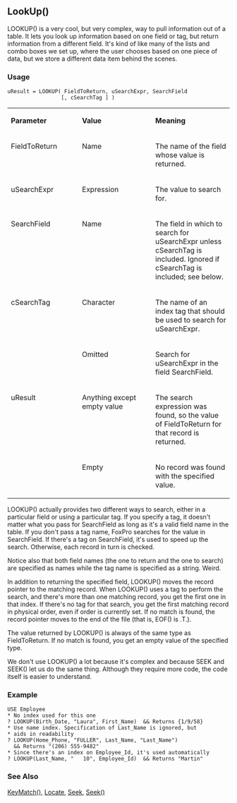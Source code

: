 ## LookUp()

LOOKUP() is a very cool, but very complex, way to pull information out of a table. It lets you look up information based on one field or tag, but return information from a different field. It's kind of like many of the lists and combo boxes we set up, where the user chooses based on one piece of data, but we store a different data item behind the scenes.

### Usage

```foxpro
uResult = LOOKUP( FieldToReturn, uSearchExpr, SearchField
                 [, cSearchTag ] )
```
<table>
<tr>
  <td width="32%" valign="top">
  <p><b>Parameter</b></p>
  </td>
  <td width="23%" valign="top">
  <p><b>Value</b></p>
  </td>
  <td width="45%" valign="top">
  <p><b>Meaning</b></p>
  </td>
 </tr>
<tr>
  <td width="32%" valign="top">
  <p>FieldToReturn</p>
  </td>
  <td width="23%" valign="top">
  <p>Name</p>
  </td>
  <td width="45%" valign="top">
  <p>The name of the field whose value is returned.</p>
  </td>
 </tr>
<tr>
  <td width="32%" valign="top">
  <p>uSearchExpr</p>
  </td>
  <td width="23%" valign="top">
  <p>Expression</p>
  </td>
  <td width="45%" valign="top">
  <p>The value to search for.</p>
  </td>
 </tr>
<tr>
  <td width="32%" valign="top">
  <p>SearchField</p>
  </td>
  <td width="23%" valign="top">
  <p>Name</p>
  </td>
  <td width="45%" valign="top">
  <p>The field in which to search for uSearchExpr unless cSearchTag is included. Ignored if cSearchTag is included; see below.<b ></b></p>
  </td>
 </tr>
<tr>
  <td width="32%" rowspan="2" valign="top">
  <p>cSearchTag</p>
  </td>
  <td width="23%" valign="top">
  <p>Character</p>
  </td>
  <td width="45%" valign="top">
  <p>The name of an index tag that should be used to search for uSearchExpr.</p>
  </td>
 </tr>
<tr>
  <td width="33%" valign="top">
  <p>Omitted</p>
  </td>
  <td width="67%" valign="top">
  <p>Search for uSearchExpr in the field SearchField.</p>
  </td>
 </tr>
<tr>
  <td width="32%" rowspan="2" valign="top">
  <p>uResult</p>
  </td>
  <td width="23%" valign="top">
  <p>Anything except empty value</p>
  </td>
  <td width="45%" valign="top">
  <p>The search expression was found, so the value of FieldToReturn for that record is returned.</p>
  </td>
 </tr>
<tr>
  <td width="33%" valign="top">
  <p>Empty</p>
  </td>
  <td width="67%" valign="top">
  <p>No record was found with the specified value.</p>
  </td>
 </tr>
</table>

LOOKUP() actually provides two different ways to search, either in a particular field or using a particular tag. If you specify a tag, it doesn't matter what you pass for SearchField as long as it's a valid field name in the table. If you don't pass a tag name, FoxPro searches for the value in SearchField. If there's a tag on SearchField, it's used to speed up the search. Otherwise, each record in turn is checked.

Notice also that both field names (the one to return and the one to search) are specified as names while the tag name is specified as a string. Weird.

In addition to returning the specified field, LOOKUP() moves the record pointer to the matching record. When LOOKUP() uses a tag to perform the search, and there's more than one matching record, you get the first one in that index. If there's no tag for that search, you get the first matching record in physical order, even if order is currently set. If no match is found, the record pointer moves to the end of the file (that is, EOF() is .T.).

The value returned by LOOKUP() is always of the same type as FieldToReturn. If no match is found, you get an empty value of the specified type.

We don't use LOOKUP() a lot because it's complex and because SEEK and SEEK() let us do the same thing. Although they require more code, the code itself is easier to understand.

### Example

```foxpro
USE Employee
* No index used for this one
? LOOKUP(Birth_Date, "Laura", First_Name)  && Returns {1/9/58}
* Use name index. Specification of Last_Name is ignored, but
* aids in readability
? LOOKUP(Home_Phone, "FULLER", Last_Name, "Last_Name")
  && Returns "(206) 555-9482"
* Since there's an index on Employee_Id, it's used automatically
? LOOKUP(Last_Name, "   10", Employee_Id)  && Returns "Martin"
```
### See Also

[KeyMatch()](s4g269.md), [Locate](s4g042.md), [Seek](s4g267.md), [Seek()](s4g267.md)